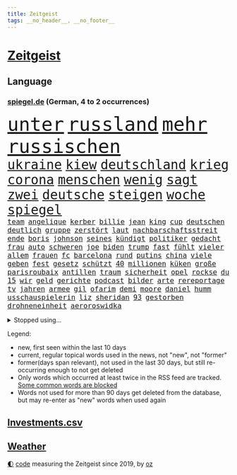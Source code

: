 ```yaml
---
title: Zeitgeist
tags: __no_header__, __no_footer__
---
```


# [Zeitgeist](https://oliz.io/zeitgeist/)

## Language

<h3><a href="https://www.spiegel.de" target="_blank">spiegel.de</a> (German, 4 to 2 occurrences)</h3>
<p style="font-family:monospace">
<span style="font-size:32pt"><a href="news_links.html#unter" class="current">unter</a></span>
<span style="font-size:32pt"><a href="news_links.html#russland" class="current">russland</a></span>
<span style="font-size:32pt"><a href="news_links.html#mehr" class="current">mehr</a></span>
<span style="font-size:32pt"><a href="news_links.html#russischen" class="current">russischen</a></span>
<br>
<span style="font-size:22pt"><a href="news_links.html#ukraine" class="current">ukraine</a></span>
<span style="font-size:22pt"><a href="news_links.html#kiew" class="current">kiew</a></span>
<span style="font-size:22pt"><a href="news_links.html#deutschland" class="current">deutschland</a></span>
<span style="font-size:22pt"><a href="news_links.html#krieg" class="current">krieg</a></span>
<span style="font-size:22pt"><a href="news_links.html#corona" class="current">corona</a></span>
<span style="font-size:22pt"><a href="news_links.html#menschen" class="current">menschen</a></span>
<span style="font-size:22pt"><a href="news_links.html#wenig" class="current">wenig</a></span>
<span style="font-size:22pt"><a href="news_links.html#sagt" class="current">sagt</a></span>
<span style="font-size:22pt"><a href="news_links.html#zwei" class="current">zwei</a></span>
<span style="font-size:22pt"><a href="news_links.html#deutsche" class="current">deutsche</a></span>
<span style="font-size:22pt"><a href="news_links.html#steigen" class="current">steigen</a></span>
<span style="font-size:22pt"><a href="news_links.html#woche" class="current">woche</a></span>
<span style="font-size:22pt"><a href="news_links.html#spiegel" class="current">spiegel</a></span>
<br>
<span style="font-size:12pt"><a href="news_links.html#team" class="current">team</a></span>
<span style="font-size:12pt"><a href="news_links.html#angelique" class="new">angelique</a></span>
<span style="font-size:12pt"><a href="news_links.html#kerber" class="new">kerber</a></span>
<span style="font-size:12pt"><a href="news_links.html#billie" class="current">billie</a></span>
<span style="font-size:12pt"><a href="news_links.html#jean" class="current">jean</a></span>
<span style="font-size:12pt"><a href="news_links.html#king" class="current">king</a></span>
<span style="font-size:12pt"><a href="news_links.html#cup" class="current">cup</a></span>
<span style="font-size:12pt"><a href="news_links.html#deutschen" class="current">deutschen</a></span>
<span style="font-size:12pt"><a href="news_links.html#deutlich" class="current">deutlich</a></span>
<span style="font-size:12pt"><a href="news_links.html#gruppe" class="current">gruppe</a></span>
<span style="font-size:12pt"><a href="news_links.html#zerstört" class="current">zerstört</a></span>
<span style="font-size:12pt"><a href="news_links.html#laut" class="current">laut</a></span>
<span style="font-size:12pt"><a href="news_links.html#nachbarschaftsstreit" class="current">nachbarschaftsstreit</a></span>
<span style="font-size:12pt"><a href="news_links.html#ende" class="current">ende</a></span>
<span style="font-size:12pt"><a href="news_links.html#boris" class="current">boris</a></span>
<span style="font-size:12pt"><a href="news_links.html#johnson" class="current">johnson</a></span>
<span style="font-size:12pt"><a href="news_links.html#seines" class="current">seines</a></span>
<span style="font-size:12pt"><a href="news_links.html#kündigt" class="current">kündigt</a></span>
<span style="font-size:12pt"><a href="news_links.html#politiker" class="current">politiker</a></span>
<span style="font-size:12pt"><a href="news_links.html#gedacht" class="current">gedacht</a></span>
<span style="font-size:12pt"><a href="news_links.html#frau" class="current">frau</a></span>
<span style="font-size:12pt"><a href="news_links.html#auto" class="current">auto</a></span>
<span style="font-size:12pt"><a href="news_links.html#schweren" class="current">schweren</a></span>
<span style="font-size:12pt"><a href="news_links.html#joe" class="current">joe</a></span>
<span style="font-size:12pt"><a href="news_links.html#biden" class="current">biden</a></span>
<span style="font-size:12pt"><a href="news_links.html#trump" class="current">trump</a></span>
<span style="font-size:12pt"><a href="news_links.html#fast" class="current">fast</a></span>
<span style="font-size:12pt"><a href="news_links.html#fühlt" class="current">fühlt</a></span>
<span style="font-size:12pt"><a href="news_links.html#vieler" class="current">vieler</a></span>
<span style="font-size:12pt"><a href="news_links.html#allem" class="current">allem</a></span>
<span style="font-size:12pt"><a href="news_links.html#frauen" class="current">frauen</a></span>
<span style="font-size:12pt"><a href="news_links.html#fc" class="current">fc</a></span>
<span style="font-size:12pt"><a href="news_links.html#barcelona" class="current">barcelona</a></span>
<span style="font-size:12pt"><a href="news_links.html#rund" class="current">rund</a></span>
<span style="font-size:12pt"><a href="news_links.html#putins" class="current">putins</a></span>
<span style="font-size:12pt"><a href="news_links.html#china" class="current">china</a></span>
<span style="font-size:12pt"><a href="news_links.html#viele" class="current">viele</a></span>
<span style="font-size:12pt"><a href="news_links.html#geben" class="current">geben</a></span>
<span style="font-size:12pt"><a href="news_links.html#fest" class="current">fest</a></span>
<span style="font-size:12pt"><a href="news_links.html#gesetz" class="current">gesetz</a></span>
<span style="font-size:12pt"><a href="news_links.html#schützt" class="current">schützt</a></span>
<span style="font-size:12pt"><a href="news_links.html#40" class="current">40</a></span>
<span style="font-size:12pt"><a href="news_links.html#millionen" class="current">millionen</a></span>
<span style="font-size:12pt"><a href="news_links.html#küken" class="current">küken</a></span>
<span style="font-size:12pt"><a href="news_links.html#große" class="current">große</a></span>
<span style="font-size:12pt"><a href="news_links.html#parisroubaix" class="new">parisroubaix</a></span>
<span style="font-size:12pt"><a href="news_links.html#antillen" class="new">antillen</a></span>
<span style="font-size:12pt"><a href="news_links.html#traum" class="current">traum</a></span>
<span style="font-size:12pt"><a href="news_links.html#sicherheit" class="current">sicherheit</a></span>
<span style="font-size:12pt"><a href="news_links.html#opel" class="current">opel</a></span>
<span style="font-size:12pt"><a href="news_links.html#rockse" class="current">rockse</a></span>
<span style="font-size:12pt"><a href="news_links.html#du" class="current">du</a></span>
<span style="font-size:12pt"><a href="news_links.html#15" class="current">15</a></span>
<span style="font-size:12pt"><a href="news_links.html#wir" class="current">wir</a></span>
<span style="font-size:12pt"><a href="news_links.html#geld" class="current">geld</a></span>
<span style="font-size:12pt"><a href="news_links.html#gerichte" class="current">gerichte</a></span>
<span style="font-size:12pt"><a href="news_links.html#podcast" class="current">podcast</a></span>
<span style="font-size:12pt"><a href="news_links.html#bilder" class="current">bilder</a></span>
<span style="font-size:12pt"><a href="news_links.html#arte" class="current">arte</a></span>
<span style="font-size:12pt"><a href="news_links.html#rereportage" class="current">rereportage</a></span>
<span style="font-size:12pt"><a href="news_links.html#tv" class="current">tv</a></span>
<span style="font-size:12pt"><a href="news_links.html#jahren" class="current">jahren</a></span>
<span style="font-size:12pt"><a href="news_links.html#armee" class="current">armee</a></span>
<span style="font-size:12pt"><a href="news_links.html#gil" class="current">gil</a></span>
<span style="font-size:12pt"><a href="news_links.html#ofarim" class="current">ofarim</a></span>
<span style="font-size:12pt"><a href="news_links.html#demi" class="current">demi</a></span>
<span style="font-size:12pt"><a href="news_links.html#moore" class="current">moore</a></span>
<span style="font-size:12pt"><a href="news_links.html#daniel" class="current">daniel</a></span>
<span style="font-size:12pt"><a href="news_links.html#humm" class="new">humm</a></span>
<span style="font-size:12pt"><a href="news_links.html#usschauspielerin" class="current">usschauspielerin</a></span>
<span style="font-size:12pt"><a href="news_links.html#liz" class="current">liz</a></span>
<span style="font-size:12pt"><a href="news_links.html#sheridan" class="new">sheridan</a></span>
<span style="font-size:12pt"><a href="news_links.html#93" class="current">93</a></span>
<span style="font-size:12pt"><a href="news_links.html#gestorben" class="current">gestorben</a></span>
<span style="font-size:12pt"><a href="news_links.html#drohneneinheit" class="new">drohneneinheit</a></span>
<span style="font-size:12pt"><a href="news_links.html#aeroroswidka" class="new">aeroroswidka</a></span>
</p>
<details>
<summary>Stopped using...</summary>
<p class="former" style="font-size:12pt">
internationaler(541) magdeburg(541) braun(540) coronaimpfstoffe(540) diskussion(540) müssten(540) sachsenanhalt(540) beobachten(539) entdeckten(539) ermitteln(539) hacker(539) kita(539) torjäger(539) treffer(539) wechseln(539) zurzeit(539) anleger(538) ausbreitung(538) bitten(538) dienst(538) eingeschränkt(538) löhne(538) sarscov2(538) angeklagte(537) behandlung(537) bewährung(537) depressionen(537) metern(537) teilte(537) wirecard(537) zoo(537) ausgebrochen(536) enger(536) entdecken(536) erteilt(536) geboren(536) geschäft(536) gesundheit(536) weiße(536) auskommen(535) behandelt(535) day(535) ignoriert(535) schnelle(535) vergeblich(535) verheerenden(535) zweiter(535) alkohol(534) bestimmt(534) bewerber(534) coronatote(534) dominiert(534) eishockey(534) elektroauto(534) florian(534) geheimnis(534) hieß(534) kurzem(534) lohnt(534) lufthansa(534) rückt(534) steigender(534) stich(534) streng(534) schießt(533) senat(533) tom(533) verfassungsschutz(533) verstöße(533) überlegen(533) beleidigung(532) deutlicher(532) fahrzeug(532) gemeinde(532) joachim(532) namens(532) niederlagen(532) rutschen(532) spätestens(532) staats(532) verhandelt(532) wofür(532) zverev(532) ändert(532) 5(531) 80(531) bmw(531) breitet(531) durfte(531) egal(531) entgegen(531) entlässt(531) erscheinen(531) klaus(531) mangelt(531) preisen(531) restaurants(531) spaniens(531) trainieren(531) you(531) zugunsten(531) zweifeln(531) badenwürttembergs(530) bestätigen(530) entwarnung(530) gerufen(530) investitionen(530) islamistischen(530) kritische(530) super(530) gespielt(529) gigantische(529) handelt(529) hinterher(529) roboter(529) unterzahl(529) 12(528) aufgetreten(528) geriet(528) i(528) informieren(528) lager(528) mancherorts(528) oppositionelle(528) rechten(528) verdächtigt(528) wurzeln(528) wütend(528) coronatests(527) ertragen(527) großaufgebot(527) studieren(527) wirtschaftlichen(527) abgesetzt(526) aufbauen(526) filmen(526) üben(526) game(525) island(525) italienischen(525) sinn(525) verein(525) wochenüberblick(525) 1500(524) ausschuss(524) berater(524) beschwerden(524) gefragt(524) nordirland(524) schlicht(524) stuft(524) dramatische(523) kehrte(523) kindes(523) psychische(523) reporter(523) geschäftsführer(522) schottland(522) crash(521) geprägt(521) offenen(521) gerechnet(520) image(520) moment(520) zigaretten(520) änderungen(520) durchs(519) einreise(519) form(519) option(519) transporter(519) anja(518) aufhalten(518) demokratischen(518) hürden(518) pipeline(518) verwaltungsgericht(518) überprüfen(518) erdbeben(517) fernsehen(517) abgewiesen(516) größeren(515) kevin(515) provokation(515) text(514) todesopfer(514) konkrete(513) panik(513) sitzung(513) unterschied(513) vorteile(513) apps(512) bob(512) bundes(512) pandemiebekämpfung(512) präsidentenwahl(512) empfängt(511) verträge(511) aufgaben(510) kontakt(510) parallelen(510) umgeht(510) vermeintlich(509) gastronomie(508) kassierte(508) mitarbeiterin(508) nirgendwo(508) training(508) chats(506) schockiert(506) profis(504) bier(503) bürgerinnen(503) generalbundesanwalt(503) konferenz(503) psychisch(503) startete(503) spannend(501) praxis(500) benötigen(495) guatemala(495) georg(494) schmerz(494) gesundheitliche(493) thüringer(493) athletinnen(488) erhebliche(484) nächstes(484) klarheit(483) drohne(482) tragischen(482) ungewöhnlichen(481) 56(480) renommierten(480) sammeln(480) suv(475) bösen(470) hitler(470) billiger(467) einfache(467) gelangen(467) größe(466) regelmäßig(466) schutzsuchende(462) zweieinhalb(458) londons(454) heimatland(436) schlaf(435) geheimen(423) schiebt(421) nachbarland(420) 18jähriger(415) entsprechenden(415) stromnetz(412) vulkan(406) herren(395) neuanfang(395) wunden(395) recherche(393) bischof(388) angefahren(379) konservative(374) 2001(364) erteilte(361) coronainzidenz(357) käse(354) zögern(353) greenpeace(352) beleidigte(350) scharfen(344) airline(342) japanischen(329) notwendigen(327) trost(326) grünes(319) großkonzerne(318) begraben(316) 800(315) reinhard(315) beispiellose(310) notenbank(308) dorthin(306) sächsische(305) auszusetzen(304) impfgegner(303) vertrieben(303) tendenzen(302) psyche(301) gesprungen(300) fußballklub(299) verließ(297) verschwörungsmythen(292) finger(288) hit(288) aktionäre(287) formiert(287) geflüchtet(285) stundenlang(285) novak(283) verdi(283) delta(280) staatschefs(278) dänen(276) adac(275) sichere(275) 16000(274) djoković(274) 28jähriger(272) erlag(272) versichert(272) beteuert(271) gerichtet(270) kreative(268) füllen(267) auswärtige(266) bekennt(266) einstige(265) schwangeren(265) veröffentlichung(264) ausgerückt(263) stilkritik(262) visa(260) eröffnen(258) zugestimmt(258) sicherer(256) vierjährige(256) kolumnistin(255) waldbrand(253) 2007(252) tibet(252) eingefahren(249) spende(247) einführung(246) lied(246) schutzmaßnahmen(244) sichtbar(244) aushalten(243) funktionär(243) technischen(243) dominieren(242) gewürdigt(242) inszenieren(242) thiel(239) karrierecoach(238) entzieht(235) füße(235) angegangen(231) coronapause(231) bauprojekte(230) freedom(230) gemischt(228) syrische(228) schuhe(225) bedrohen(221) häfen(216) lina(215) lauf(214) leib(214) flüchtlingskrise(212) kanadische(212) paket(212) müttern(211) omid(211) rückgabe(211) hoffenheim(210) 39jähriger(208) beute(208) uskonzern(208) partien(207) vielfach(206) zuschuss(206) machtübernahme(205) investiert(204) preiserhöhungen(203) reisten(203) rolling(202) stones(202) tsg(202) agiert(198) illegaler(197) farce(196) 22jährige(193) oper(193) umbruch(193) gesundheitsämter(192) ausreisen(191) arten(190) pflegekraft(190) anhörung(189) bundestagsdebatte(188) gehirn(188) krieger(188) laufzeit(188) sportstars(188) menschliche(187) offensiv(187) lka(186) mehrwertsteuer(186) vorfeld(186) befragt(185) einigt(185) konflikts(185) militärmanöver(185) geheim(184) geladen(184) auszubildende(183) durchbrechen(182) bekräftigt(181) eingefangen(181) hierzulande(181) fünftel(180) beschlagnahmen(179) kapitänin(178) südkoreas(178) unerwünschte(178) demut(177) ehrung(176) ham(175) untätigkeit(175) hinunter(174) protestierten(174) aufholjagd(173) kunstwerke(173) ole(173) exportiert(172) gefeuert(172) lava(170) verdoppeln(170) gaskrise(169) wesen(169) mischen(168) teller(168) mächtig(167) unterhaus(167) eingeführt(166) knappheit(166) grenzgebiet(165) mailänder(164) beruflich(163) signale(163) einschüchtern(162) lindern(162) aue(161) bewerten(161) övp(160) studenten(159) brandt(158) bundesligist(158) kameraden(158) magazin(158) todesopfern(158) verwerfungen(157) erneuern(156) exkanzler(156) 1974(155) eingefroren(155) kroatische(155) angehoben(154) aromen(154) rangnick(154) schuldenbremse(154) importieren(153) torres(153) aufgelöst(152) verdachtsfall(152) überlastung(152) gesprächsrunde(151) kürze(151) namibia(151) größtem(150) booster(149) zugeständnisse(149) gap(148) anfangen(147) medizinische(147) rechtsextremer(147) zulieferer(147) wiederholten(146) exkollegen(145) komplizierter(145) tornados(145) komplikationen(143) matteo(143) unterhändler(143) ansatz(142) südpolarmeer(142) tödlichem(142) marschiert(141) soziales(141) kernkraftwerk(140) superreiche(140) wikileaks(140) sauerstoff(139) kleintransporter(138) steuereinnahmen(138) traditionell(138) niedrigen(137) fußballs(136) reine(136) solcher(135) wille(135) airbus(134) geschaut(132) äthiopische(132) lettland(131) globaler(130) weiterspielen(130) modellen(129) vereinbarten(129) ausschließen(128) coronachaos(128) dunkeln(128) spiegelgespräch(128) weltbesten(128) zwischenbilanz(127) betriebsrat(126) abnehmer(125) atlanta(125) coronakurs(125) gender(124) unserem(123) seltene(122) geldregen(121) hausbesitzer(121) paradies(121) aufgespürt(120) johnsons(120) museen(120) cyberangriffs(119) erliegt(119) flüchtenden(119) haag(119) tatortvote(119) winfried(119) mache(118) british(117) entsteht(117) manila(116) nagel(116) schlussphase(116) apotheken(115) ausliefern(114) frieren(114) kanal(114) martina(114) kinderbetreuung(113) einschränken(112) femizide(112) magnus(112) versorgen(112) güler(111) praktikum(111) serap(111) zertifikate(111) landeten(110) tvmoderatorin(110) kurdische(109) magen(109) rechtspopulistischen(109) fluglinien(107) vergabe(107) rihanna(106) gerast(105) impfkritischen(105) verkehrschaos(105) buchung(104) natürlich(104) beanstandet(103) nina(103) sandra(103) entsenden(102) hochansteckenden(102) impfpässe(102) neunzigerjahren(102) zeitweilig(102) texte(101) thailändischen(101) moralisch(100) untermauern(100) kuleba(99) lehrt(99) angemessene(98) ezb(98) füllt(98) showdown(98) wirtschaftssanktionen(98) witzig(98) behaupten(96) borrell(96) josep(96) student(96) unterirdischen(96) bafög(95) erobern(95) geschäften(95) miliz(95) mitgliedsländer(95) patzer(95) begegnen(93) coronaprotesten(93) herben(93) zemmour(93) éric(93) alina(92) auszahlen(92) ewig(92) geschlossene(92) welternährungsorganisation(92) geschildert(91) gnade(91) mittelfeld(91) nutzlos(91) zerbrechen(91) medienunternehmer(90) organisiert(90) sanitäter(90) schnellt(90) ablenkung(89) auszustellen(89) eingerichtet(89) kannten(89) uniklinikum(89) 71(88) aida(88) anzugreifen(88) audi(88) einnehmen(88) erfolgte(88) klauen(88) magull(88) sicherheitsgarantien(88) 140(87) abtransport(87) geschlecht(87) weltbekannt(87) 5g(86) drohte(86) jeweils(86) matthes(86) quiz(86) diverse(85) erklingen(85) flugzeugen(85) nahrung(85) sozialexperte(85) sicheren(84) vorwoche(84) zeitraum(84) angehen(83) beschleunigen(83) börsenaufsicht(83) céline(83) rechtsgrundlage(83) unbemannter(83) verneigt(83) ballistischen(82) carola(82) gerammt(82) heftigem(82) kahn(82) kriegt(82) produzent(82) rackete(82) verpassten(82) innenraum(81) nannten(81) statistiken(81) vertiefen(81) vorm(81) 30jähriger(80) dom(80) erkrankungen(80) ausgebreitet(79) donezk(79) fliege(79) fossil(79) hinlegte(79) lyrics(79) negativrekord(79) rkipräsident(79) sibylle(79) let(78) ställen(78) usdemokraten(78) abhalten(77) atemnot(77) autist(77) großeinsatz(77) härtesten(77) kampfeinsatz(77) maranello(77) stuhl(77) unschuldige(77) 1973(76) humanitären(76) reduzierte(76) bätzing(75) indiegames(75) schneefälle(75) aviv(74) chelseacoach(74) eingeschlagen(74) fertigung(74) himmelfahrtskommando(74) schärfsten(74) stefanie(74) südkoreaner(74) everest(73) geplatzt(73) jost(73) kartellamt(73) kobusch(73) tätowieren(73) umkämpfte(73) akuter(72) ankam(72) besonnen(72) bevölkerungsgruppen(72) disneyfilm(72) go(72) handelsabkommen(72) krefelder(72) maxim(72) nahelegen(72) usverteidigungsminister(72) gräber(71) ian(71) niedergeschossen(71) chefstratege(70) flugausfälle(70) frauenrechte(70) großfeuer(70) mutigen(70) schießereien(70) singt(70) videobeweis(70) weiterreise(70) nachgeholt(69) nova(69) sondergenehmigung(69) wandern(69) forderten(68) großstädte(68) jahreshälfte(68) mobilisiert(68) tiktokstars(68) weitreichend(68) abhängt(67) formel1star(67) geredet(67) inszenierung(67) jarosław(67) legislaturperiode(67) pommes(67) sektoren(67) veränderten(67) 1947(66) atommeiler(66) bridge(66) doms(66) harbour(66) importverbot(66) kreuzfahrtschiff(66) meiler(66) turkmenistan(66) entfalten(65) gesundheitsämtern(65) haushalten(65) höhen(65) zapfsäule(65) 57jährigen(64) angebracht(64) genetisch(64) mordopfer(64) möglichem(64) sonderverwaltungszone(64) stecker(64) verheißt(64) abgestürzte(63) antreibt(63) paars(63) rüstung(63) versorgern(63) überlässt(63) betrachtete(62) cover(62) erhöhter(62) fabriken(62) geläutert(62) islamabad(62) maren(62) millionenmetropole(62) spuckt(62) dämonen(61) gegenkandidaten(61) hapaglloyd(61) hauptdarstellerin(61) wehrpflichtigen(61) erhöhten(60) gewaschen(60) monsanto(60) tsunamiwarnung(60) dominierten(59) gewicht(59) slalom(59) stabilisieren(59) unnötig(59) 1972(58) 4400(58) angegeben(58) aufgerüstet(58) kraftwerke(58) sitzungen(58) weltgrößte(58) abgezockt(57) exsowjetrepublik(57) schweineherz(57) wählern(57) allzeithoch(56) neurowissenschaftlerin(56) pekings(56) sofortmaßnahmen(56) urner(56) bitterkeit(55) dahinterstecken(55) kompletten(55) satellitenbildern(55) speziell(55) steuerte(55) technologies(55) texanische(55) unweit(55) brent(54) direkter(54) kaderali(54) stille(54) unionspolitiker(54) auffällig(53) forschungszentrum(53) uboote(53) verpflichtendes(53) ausstatten(52) berüchtigte(52) hut(52) münstertatort(52) schreckmoment(52) anstrengend(51) billiganbieter(51) darmbakterien(51) eigner(51) militärstützpunkt(51) negativschlagzeilen(51) touristin(51) verzeichnen(51) 58jähriger(50) 63(50) akku(50) architektin(50) außenwelt(50) ba2(50) führungstor(50) gen(50) horror(50) neuerung(50) okay(50) vierjährigen(50) anziehen(49) gefechten(49) haustiere(49) preisschub(49) verwundete(49) winkler(49) bundesligaprofi(48) cyberattacken(48) nachkommen(48) nützt(48) pontifex(48) präsidium(48) vergab(48) ölpreise(48) 1942(47) 83jährige(47) marx(47) missbrauchsgutachten(47) zumal(47) fähigkeiten(46) schröders(46) sowohl(46) büdenbender(45) lamborghini(45) unterbrechen(45) eingezogen(44) gläubigen(44) heizkostenzuschuss(44) hungrig(44) philosoph(44) regierungssitz(44) verständlich(44) anhaben(42) gestrandet(42) seoul(42) akt(41) aktienmärkte(41) anstehenden(41) berufsbildung(41) bundesinstitut(41) cyberangriff(41) körperlichen(41) missbrauchte(41) neuregelung(41) pausen(41) raserei(41) schnellsten(41) zurückkommt(41) gewölbe(40) lebende(40) schwelle(40) elefant(39) kurdischen(39) sofortigem(39) sportdirektor(39) we(39) bewusstlose(38) e10(38) hausdurchsuchung(38) minneapolis(38) wilhelmshaven(38) ausrichter(37) derzeitige(37) herauskommt(37) mineralwasser(37) rings(37) stärkung(37) vereine(37) 92(36) benko(36) gründlich(36) niedriger(36) unbewaffnete(36) abschrecken(35) eintrag(35) lagarde(35) sicherheitsberater(35) vergleicht(35) weltordnung(35) widmete(35) bürokratie(34) kopftuchverbot(34) russinnen(34) sinniert(34) anschlägen(33) aufrechterhalten(33) gesteigert(33) ignorierte(33) medaillen(33) problems(33) sorte(33) it(32) odyssee(32) patientenschützer(32) privatzoo(32) schuster(32) vorsichtig(32) antarktisexpedition(31) arbeitsbelastung(31) erliegen(31) luftraum(31) misslungen(31) rechtsweg(31) wütender(31) xenotransplantation(31) aufsichtsbehörde(30) baltischen(30) immunsystem(30) stillgelegt(30) daneben(29) fremden(29) generalabrechnung(29) goldmedaille(29) intellektuellen(29) nicolaus(29) zagreb(29) air(28) arbeitszeit(28) bezahlung(28) flugkörper(28) hall(28) hausbau(28) kremlkritiker(28) laschen(28) yi(28) erhob(27) machbar(27) begeben(26) coolness(26) drehten(26) reiht(26) verzückte(26) blumenstrauß(25) ebene(25) gesuchter(25) hysterie(25) ranger(25) schweineherztransplantation(25) boom(24) henrik(24) königreichs(24) sekeinsatz(24) vorab(24) wachsenden(24) zuteil(24) prahlt(23) steuererleichterungen(23) ausfiel(22) delegierte(22) durchaus(22) fiskus(22) kammer(22) kreativität(22) neigen(22) prorussische(22) regierungstruppen(22) schlussfeier(22) senkung(22) sportgerichtshof(22) tiefgreifenderen(22) ölpreis(22) 1600(21) ausweitung(21) nervosität(21) nix(21) einsatzfähig(20) expansion(20) fernost(20) hausfrauen(20) körpergröße(20) ursprung(20) üppige(20) acapulco(19) antonia(19) auswandern(19) rissen(19) selbstzweifel(19) suvfahrer(19) tennisolympiasieger(19) ökonomisch(19) anteile(18) bewerberinnen(18) finanzsanktionen(18) geldautomaten(18) nrwinnenministerium(18) spült(18) unterbunden(18) verbrauchern(18) freundschaften(17) häme(17) krebsleiden(17) salzburg(17) zuschauenden(17) arne(16) behauptung(16) beruhigt(16) finanzmärkte(16) geklappt(16) siege(16) vorübergehenden(16) applaus(15) chemikalien(15) immunisierung(15) katastrophale(15) packen(15) transgenderkindern(15) verjüngen(15) grandseigneur(14) kanzelt(14) kriegsflüchtlinge(14) monarchin(14) mutige(14) selfmademilliardär(14) spdlinke(14) sperre(14) stagflation(14) umfangreiche(14) überwiegt(14) erneuerbare(13) ernährung(13) forschenden(13) kämpferisch(13) mindestalter(13) ramsan(13) schwieg(13) spezialeinheiten(13) tschetschenische(13) anzutreten(12) geschwüre(12) gesellschaftsjahr(12) paralympics(12) premierleagueklub(12) ratingagenturen(12) saporischschja(12) völkerrechts(12) wehrpflicht(12) amtszeiten(11) fliehenden(11) olena(11) schmerzt(11)
</p>
</details>
<p>Legend:
<ul>
<li><span class="new">new</span>, first seen within the last 10 days</li>
<li><span class="current">current</span>, regular topical words used in the news, not "new", not "former"</li>
<li><span class="former">former(days span relevant)</span>, not used in the last 30 days, but still re-occurring enough to not get deleted</li>
<li>Only words which occurred at least twice in the RSS feed are tracked. <a href="language/filters.py">Some common words are blocked</a></li>
<li>Words not used for more than 90 days get deleted from the database, but may re-enter as "new" words when used again</li>
</ul>
</p>

## [Investments](investments.html)[.csv](investments.csv)

## [Weather](weather.html)

<footer>
<a href="javascript:toggleTheme()" class="nav">🌓</a>
<a href="https://github.com/ooz/zeitgeist">code</a> measuring the Zeitgeist since 2019, by <a href="https://oliz.io">oz</a>
</footer>

